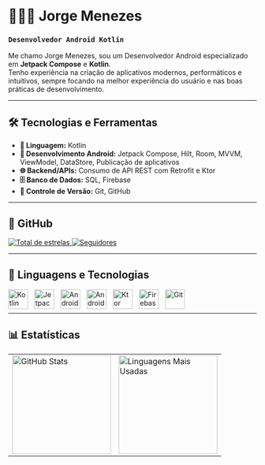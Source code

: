 # 👨🏾‍💻 Jorge Menezes

### **`Desenvolvedor Android Kotlin`**

Me chamo Jorge Menezes, sou um Desenvolvedor Android especializado em **Jetpack Compose** e **Kotlin**.  
Tenho experiência na criação de aplicativos modernos, performáticos e intuitivos, sempre focando na melhor experiência do usuário e nas boas práticas de desenvolvimento.

---

## 🛠️ Tecnologias e Ferramentas  

- **📌 Linguagem:** Kotlin  
- **📱 Desenvolvimento Android:** Jetpack Compose, Hilt, Room, MVVM, ViewModel, DataStore, Publicação de aplicativos  
- **🌐 Backend/APIs:** Consumo de API REST com Retrofit e Ktor  
- **🗄️ Banco de Dados:** SQL, Firebase  
- **🔗 Controle de Versão:** Git, GitHub  

---

## 📢 GitHub  

<p align="left">
    <a href="https://github.com/JorgeDimendes?tab=repositories&sort=stargazers">
        <img 
            alt="Total de estrelas" 
            title="Total de estrelas GitHub" 
            src="https://custom-icon-badges.demolab.com/github/stars/JorgeDimendes?color=55960c&style=for-the-badge&labelColor=488207&logo=star&label=estrelas"
        />
    </a>
    <a href="https://github.com/JorgeDimendes?tab=followers">
        <img 
            alt="Seguidores" 
            title="Me siga no GitHub" 
            src="https://custom-icon-badges.demolab.com/github/followers/JorgeDimendes?color=236ad3&labelColor=1155ba&style=for-the-badge&logo=github&label=Seguidores&logoColor=white"
        />
    </a>
</p>

---

## 🤖 Linguagens e Tecnologias  

<p align="left">
    <img align="left" alt="Kotlin" title="Kotlin" width="40px" style="padding-right: 10px;" src="https://cdn.jsdelivr.net/gh/devicons/devicon@latest/icons/kotlin/kotlin-original.svg" />
    <img align="left" alt="Jetpack Compose" title="Jetpack Compose" width="40px" style="padding-right: 10px;" src="https://cdn.jsdelivr.net/gh/devicons/devicon@latest/icons/jetpackcompose/jetpackcompose-original.svg" />
    <img align="left" alt="Android" title="Android" width="40px" style="padding-right: 10px;" src="https://cdn.jsdelivr.net/gh/devicons/devicon@latest/icons/android/android-original.svg" />
    <img align="left" alt="Android Studio" title="Android Studio" width="40px" style="padding-right: 10px;" src="https://cdn.jsdelivr.net/gh/devicons/devicon@latest/icons/androidstudio/androidstudio-original.svg" />
    <img align="left" alt="Ktor" title="Ktor" width="40px" style="padding-right: 10px;" src="https://cdn.jsdelivr.net/gh/devicons/devicon@latest/icons/ktor/ktor-original.svg" />
    <img align="left" alt="Firebase" title="Firebase" width="40px" style="padding-right: 10px;" src="https://cdn.jsdelivr.net/gh/devicons/devicon@latest/icons/firebase/firebase-original-wordmark.svg" />
    <img align="left" alt="Git" title="Git" width="40px" style="padding-right: 10px;" src="https://cdn.jsdelivr.net/gh/devicons/devicon@latest/icons/git/git-original.svg" />
</p>

<br/><br/>

---

## 📊 Estatísticas  

<table>
  <tr>
    <td>
      <img alt="GitHub Stats" height="200" src="https://github-readme-stats.vercel.app/api?username=JorgeDimendes&show_icons=true&theme=tokyonight&include_all_commits=true&locale=pt-br" />
    </td>
    <td>
      <img alt="Linguagens Mais Usadas" height="200" src="https://github-readme-stats.vercel.app/api/top-langs/?username=JorgeDimendes&theme=tokyonight&layout=compact&custom_title=Tecnologias&langs_count=9" />
    </td>
  </tr>
</table>
